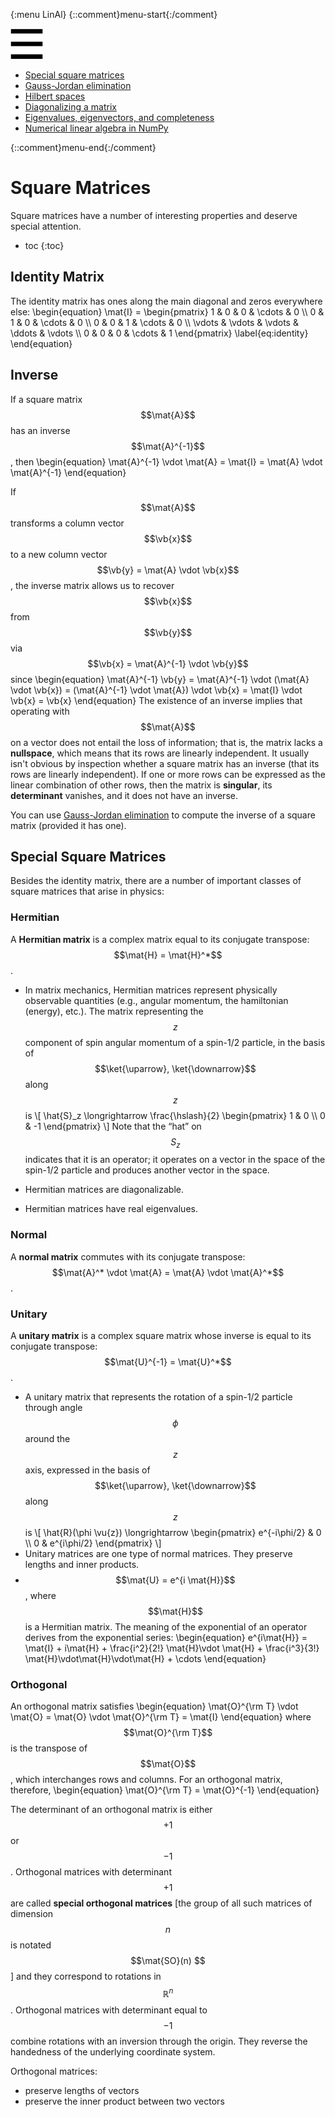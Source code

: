 {:menu LinAl}
{::comment}menu-start{:/comment}

<div class="dropdown">
<label id="hamburger-menu"><img id="hamburger" src="figs/hamburger.png"></label>
<div class="dropdown-content">
<ul>
<li><a href="SquareMatrices.html">Special square matrices</a></li>
<li><a href="GaussJordan.html">Gauss-Jordan elimination</a></li>
<li><a href="HilbertSpace.html">Hilbert spaces</a></li>
<li><a href="Diagonalization.html">Diagonalizing a matrix</a></li>
<li><a href="Eigenvectors.html">Eigenvalues, eigenvectors, and completeness</a></li>
<li><a href="NumericalLinearAlgebra.html">Numerical linear algebra in NumPy</a></li>
</ul>
</div>
</div>

{::comment}menu-end{:/comment}


# Square Matrices

Square matrices have a number of interesting properties and deserve special attention.

* toc
{:toc}

## Identity Matrix

The identity matrix has ones along the main diagonal and zeros everywhere else:
\begin{equation}
  \mat{I} = \begin{pmatrix}
    1 & 0 & 0 & \cdots & 0 \\\ 
    0 & 1 & 0 & \cdots & 0 \\\ 
    0 & 0 & 1 & \cdots & 0 \\\ 
    \vdots & \vdots & \vdots & \ddots & \vdots \\\ 
    0 & 0 & 0 & \cdots & 1
    \end{pmatrix}
    \label{eq:identity}
\end{equation}

## Inverse

If a square matrix $$\mat{A}$$ has an inverse $$\mat{A}^{-1}$$, then
\begin{equation}
  \mat{A}^{-1} \vdot \mat{A} = \mat{I} = \mat{A} \vdot \mat{A}^{-1}
\end{equation}

If $$\mat{A}$$ transforms a column vector $$\vb{x}$$ to a new column vector $$\vb{y} = \mat{A} \vdot \vb{x}$$, the inverse matrix allows us to recover $$\vb{x}$$ from  $$\vb{y}$$ via $$\vb{x} = \mat{A}^{-1} \vdot \vb{y}$$ since
\begin{equation}
  \mat{A}^{-1} \vb{y} = \mat{A}^{-1} \vdot (\mat{A} \vdot \vb{x}) = (\mat{A}^{-1} \vdot \mat{A}) \vdot \vb{x} =
   \mat{I} \vdot \vb{x} = \vb{x}
\end{equation}
The existence of an inverse implies that operating with $$\mat{A}$$ on a vector does not entail the loss of information; that is, the matrix lacks a **nullspace**, which means that its rows are linearly independent. It usually isn't obvious by inspection whether a square matrix has an inverse (that its rows are linearly independent). If one or more rows can be expressed as the linear combination of other rows, then the matrix is **singular**, its **determinant** vanishes, and it does not have an inverse. 

You can use [Gauss-Jordan elimination](GaussJordan.md) to compute the inverse of a square matrix (provided it has one).

## Special Square Matrices

Besides the identity matrix, there are a number of important classes of square matrices that arise in physics:

### Hermitian
A **Hermitian matrix** is a complex matrix equal to its conjugate transpose: $$\mat{H} = \mat{H}^*$$.

+ In matrix mechanics, Hermitian matrices represent physically observable quantities (e.g., angular momentum, the hamiltonian (energy), etc.). The matrix representing the $$z$$ component of spin angular momentum of a spin-1/2 particle, in the basis of $$\ket{\uparrow}, \ket{\downarrow}$$ along $$z$$ is
\\[
  \hat{S}_z \longrightarrow
  \frac{\hslash}{2} \begin{pmatrix}
    1 & 0 \\\ 0 & -1
  \end{pmatrix}
\\]
Note that the “hat” on $$S_z$$ indicates that it is an operator; it operates on a vector in the space of the spin-1/2 particle and produces another vector in the space.

+ Hermitian matrices are diagonalizable.
+ Hermitian matrices have real eigenvalues.

### Normal
 A **normal matrix** commutes with its conjugate transpose: $$\mat{A}^* \vdot \mat{A} = \mat{A} \vdot \mat{A}^*$$.

### Unitary
A **unitary matrix** is a complex square matrix whose inverse is equal to its conjugate transpose: $$\mat{U}^{-1} = \mat{U}^*$$. 


+ A unitary matrix that represents the rotation of a spin-1/2 particle through angle $$\phi$$ around the $$z$$ axis, expressed in the basis of $$\ket{\uparrow}, \ket{\downarrow}$$ along $$z$$ is
\\[
  \hat{R}(\phi \vu{z}) \longrightarrow \begin{pmatrix}
    e^{-i\phi/2} & 0 \\\ 
    0 & e^{i\phi/2}
  \end{pmatrix}
\\]
+ Unitary matrices are one type of normal matrices. They preserve lengths and inner products.
+ $$\mat{U} = e^{i \mat{H}}$$, where $$\mat{H}$$ is a Hermitian matrix. The meaning of the exponential of an operator derives from the exponential series:
\begin{equation}
  e^{i\mat{H}} = \mat{I} + i\mat{H} + \frac{i^2}{2!} \mat{H}\vdot \mat{H} + \frac{i^3}{3!} \mat{H}\vdot\mat{H}\vdot\mat{H} + \cdots
\end{equation}

### Orthogonal

An orthogonal matrix satisfies
\begin{equation}
  \mat{O}^{\rm T} \vdot \mat{O} = \mat{O} \vdot \mat{O}^{\rm T} = \mat{I}
\end{equation}
where $$\mat{O}^{\rm T}$$ is the transpose of $$\mat{O}$$, which interchanges rows and columns. For an orthogonal matrix, therefore,
\begin{equation}
  \mat{O}^{\rm T} = \mat{O}^{-1}
\end{equation}

The determinant of an orthogonal matrix is either $$+1$$ or $$-1$$. Orthogonal matrices with determinant $$+1$$ are called **special orthogonal matrices** [the group of all such matrices of dimension $$n$$ is notated $$\mat{SO}(n) $$] and they correspond to rotations in $$\mathbb{R}^n$$. Orthogonal matrices with determinant equal to $$-1$$ combine rotations with an inversion through the origin. They reverse the handedness of the underlying coordinate system.

Orthogonal matrices:

+ preserve lengths of vectors
+ preserve the inner product between two vectors


